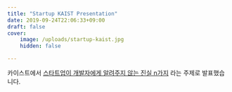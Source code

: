 ```yaml
---
title: "Startup KAIST Presentation"
date: 2019-09-24T22:06:33+09:00
draft: false
cover:
    image: /uploads/startup-kaist.jpg
    hidden: false

---
```


카이스트에서 [스타트업이 개발자에게 알려주지 않는 진실 n가지](https://startup.kaist.ac.kr/kaist-startup%ED%8C%85-x-buzzvil-%ED%9B%84%EA%B8%B0/)
라는 주제로 발표했습니다.
